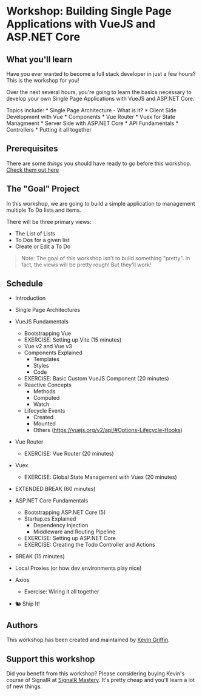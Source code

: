 # Workshop: Building Single Page Applications with VueJS and ASP.NET Core

## What you'll learn
Have you ever wanted to become a full stack developer in just a few hours?  This is the workshop for you!

Over the next several hours, you're going to learn the basics necessary to develop your own Single Page Applications with VueJS and ASP.NET Core.

Topics include:
    * Single Page Architecture - What is it?
    * Client Side Development with Vue
        * Components
        * Vue Router
        * Vuex for State Managmeent
    * Server Side with ASP.NET Core
        * API Fundamentals
        * Controllers
    * Putting it all together


## Prerequisites
There are some *things* you should have ready to go before this workshop.  [Check them out here](Prerequsites.md)

## The "Goal" Project
In this workshop, we are going to build a simple application to management multiple To Do lists and items.

There will be three primary views:

* The List of Lists
* To Dos for a given list
* Create or Edit a To Do

> Note: The goal of this workshop isn't to build something "pretty".  In fact, the views will be pretty rough!  But they'll work!

## Schedule

- Introduction  
- Single Page Architectures  
- VueJS Fundamentals  
    - Bootstrapping Vue
    - EXERCISE: Setting up Vite (15 minutes)
    - Vue v2 and Vue v3
    - Components Explained
        - Templates
        - Styles
        - Code
    - EXERCISE: Basic Custom VueJS Component (20 minutes)
    - Reactive Concepts
        - Methods
        - Computed
        - Watch
    - Lifecycle Events
        - Created
        - Mounted
        - Others (https://vuejs.org/v2/api/#Options-Lifecycle-Hooks)
- Vue Router
    - EXERCISE: Vue Router (20 minutes)
- Vuex
    - EXERCISE: Global State Management with Vuex (20 minutes)

- EXTENDED BREAK (60 minutes)

- ASP.NET Core Fundamentals
    - Bootstrapping ASP.NET Core (5)
    - Startup.cs Explained
        - Dependency Injection
        - Middleware and Routing Pipeline
    - EXERCISE: Setting up ASP.NET Core
    - EXERCISE: Creating the Todo Controller and Actions

- BREAK (15 minutes)

- Local Proxies (or how dev environments play nice)
- Axios
    - Exercise: Wiring it all together

- 🐿 Ship It!

## Authors
This workshop has been created and maintained by [Kevin Griffin](https://twitter.com/1kevgriff).

## Support this workshop
Did you benefit from this workshop? Please considering buying Kevin's course of SignalR at [SignalR Mastery](https://signalrmastery.com/).  It's pretty cheap and you'll learn a lot of new things.